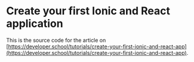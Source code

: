 # Create your first Ionic and React application

This is the source code for the article on [https://developer.school/tutorials/create-your-first-ionic-and-react-app](https://developer.school/tutorials/create-your-first-ionic-and-react-app).
